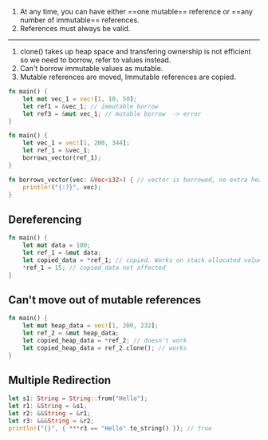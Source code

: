 1. At any time, you can have either ==one mutable== reference or ==any number of immutable== references.
2. References must always be valid.

--- 

1. clone() takes up heap space and transfering ownership is not efficient so we need to borrow, refer to values instead.
2. Can't borrow immutable values as mutable.
3. Mutable references are moved, Immutable references are copied.

```rust
fn main() {
    let mut vec_1 = vec![1, 10, 50];
    let ref1 = &vec_1; // immutable borrow
    let ref3 = &mut vec_1; // mutable borrow  -> error
}
```

```rust
fn main() {
    let vec_1 = vec![1, 200, 344];
    let ref_1 = &vec_1;
    borrows_vector(ref_1);
}

fn borrows_vector(vec: &Vec<i32>) { // vector is borrowed, no extra heap space taken, more efficient.
    println!("{:?}", vec);
}
```

## Dereferencing
```rust
fn main() {
    let mut data = 100;
    let ref_1 = &mut data;
    let copied_data = *ref_1; // copied. Works on stack allocated values only
    *ref_1 = 15; // copied_data not affected
}
```

## Can't move out of mutable references
```rust
fn main() {
    let mut heap_data = vec![1, 200, 232];
    let ref_2 = &mut heap_data;
    let copied_heap_data = *ref_2; // doesn't work
    let copied_heap_data = ref_2.clone(); // works
}
```

## Multiple Redirection
```rust
let s1: String = String::from("Hello");
let r1: &String = &s1;
let r2: &&String = &r1;
let r3: &&&String = &r2;
println!("{}", { ***r3 == "Hello".to_string() }); // true
```